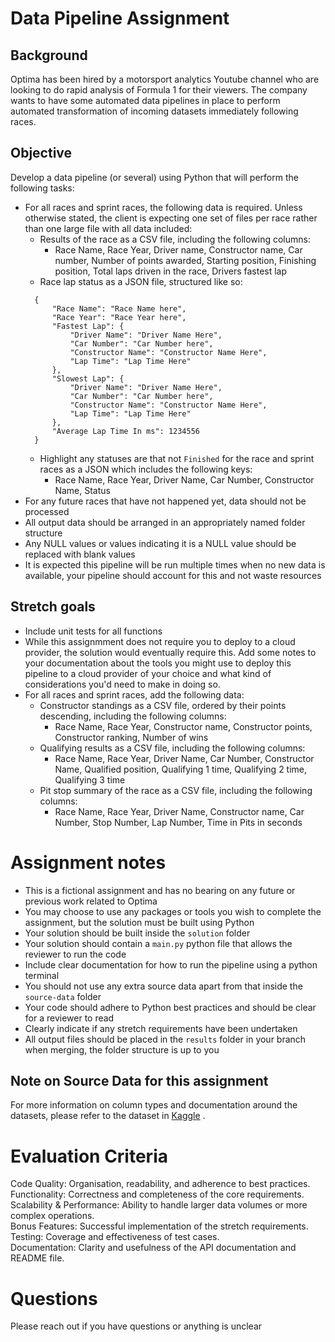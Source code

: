 # Data Pipeline Assignment

## Background
Optima has been hired by a motorsport analytics Youtube channel who are looking to do rapid analysis of Formula 1 for their viewers. The company wants to have some automated data pipelines in place to perform automated transformation of incoming datasets immediately following races.

## Objective
Develop a data pipeline (or several) using Python that will perform the following tasks:
- For all races and sprint races, the following data is required. Unless otherwise stated, the client is expecting one set of files per race rather than one large file with all data included:
  - Results of the race as a CSV file, including the following columns:
    - Race Name, Race Year, Driver name, Constructor name, Car number, Number of points awarded, Starting position, Finishing position, Total laps driven in the race, Drivers fastest lap
  - Race lap status as a JSON file, structured like so: 
  ```
    {
        "Race Name": "Race Name here",
        "Race Year": "Race Year here",
        "Fastest Lap": {
            "Driver Name": "Driver Name Here",
            "Car Number": "Car Number here",
            "Constructor Name": "Constructor Name Here",
            "Lap Time": "Lap Time Here"
        },
        "Slowest Lap": {
            "Driver Name": "Driver Name Here",
            "Car Number": "Car Number here",
            "Constructor Name": "Constructor Name Here",
            "Lap Time": "Lap Time Here"
        },
        "Average Lap Time In ms": 1234556
    }
  ```
  - Highlight any statuses are that not `Finished` for the race and sprint races as a JSON which includes the following keys:
    - Race Name, Race Year, Driver Name, Car Number, Constructor Name, Status
- For any future races that have not happened yet, data should not be processed
- All output data should be arranged in an appropriately named folder structure
- Any NULL values or values indicating it is a NULL value should be replaced with blank values
- It is expected this pipeline will be run multiple times when no new data is available, your pipeline should account for this and not waste resources




## Stretch goals
- Include unit tests for all functions
- While this assignmment does not require you to deploy to a cloud provider, the solution would eventually require this. Add some notes to your documentation about the tools you might use to deploy this pipeline to a cloud provider of your choice and what kind of considerations you'd need to make in doing so.
- For all races and sprint races, add the following data:
  - Constructor standings as a CSV file, ordered by their points descending, including the following columns:
    - Race Name, Race Year, Constructor name, Constructor points, Constructor ranking, Number of wins
  - Qualifying results as a CSV file, including the following columns:
    - Race Name, Race Year, Driver Name, Car Number, Constructor Name, Qualified position, Qualifying 1 time, Qualifying 2 time, Qualifying 3 time
  - Pit stop summary of the race as a CSV file, including the following columns:
    - Race Name, Race Year, Driver Name, Constructor name, Car Number, Stop Number, Lap Number, Time in Pits in seconds




# Assignment notes
- This is a fictional assignment and has no bearing on any future or previous work related to Optima
- You may choose to use any packages or tools you wish to complete the assignment, but the solution must be built using Python
- Your solution should be built inside the `solution` folder
- Your solution should contain a `main.py` python file that allows the reviewer to run the code
- Include clear documentation for how to run the pipeline using a python terminal
- You should not use any extra source data apart from that inside the `source-data` folder
- Your code should adhere to Python best practices and should be clear for a reviewer to read
- Clearly indicate if any stretch requirements have been undertaken
- All output files should be placed in the `results` folder in your branch when merging, the folder structure is up to you



## Note on Source Data for this assignment
For more information on column types and documentation around the datasets, please refer to the dataset in [Kaggle](https://www.kaggle.com/datasets/rohanrao/formula-1-world-championship-1950-2020) .

# Evaluation Criteria
Code Quality: Organisation, readability, and adherence to best practices.  
Functionality: Correctness and completeness of the core requirements.  
Scalability & Performance: Ability to handle larger data volumes or more complex operations.  
Bonus Features: Successful implementation of the stretch requirements.  
Testing: Coverage and effectiveness of test cases.  
Documentation: Clarity and usefulness of the API documentation and README file.  

# Questions
Please reach out if you have questions or anything is unclear